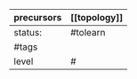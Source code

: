 | precursors | [[topology]] |
| ---------- | ------------ |
| status:    | #tolearn     |
| #tags      |              |
| level      | #            |
